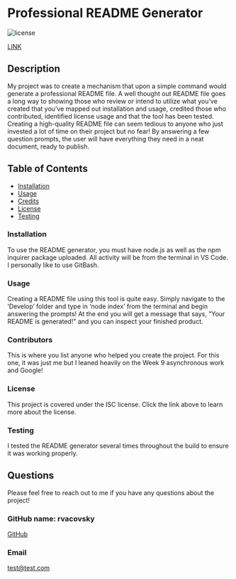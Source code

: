
  # Professional README Generator
  
  ![license](https://img.shields.io/badge/license-ISC-success.svg)

  <a href="https://opensource.org/licenses/ISC">LINK</a>
    
  ## Description
  My project was to create a mechanism that upon a simple command would generate a professional README file. A well thought out README file goes a long way to showing those who review or intend to utilize what you’ve created that you’ve mapped out installation and usage, credited those who contributed, identified license usage and that the tool has been tested. <br> Creating a high-quality README file can seem tedious to anyone who just invested a lot of time on their project but no fear! By answering a few question prompts, the user will have everything they need in a neat document, ready to publish.
  

  ## Table of Contents
  - [Installation](#installation)
  - [Usage](#usage)
  - [Credits](#contributors)
  - [License](#license)
  - [Testing](#testing)
  
  
  ### Installation
  To use the README generator, you must have node.js as well as the npm inquirer package uploaded. All activity will be from the terminal in VS Code. I personally like to use GitBash.


  ### Usage
  Creating a README file using this tool is quite easy. Simply navigate to the ‘Develop’ folder and type in ‘node index’ from the terminal and begin answering the prompts! At the end you will get a message that says, "Your README is generated!" and you can inspect your finished product.


  ### Contributors
  This is where you list anyone who helped you create the project. For this one, it was just me but I leaned heavily on the Week 9 asynchronous work and Google! 


  ### License
  This project is covered under the ISC license. Click the link above to learn more about the license.


  ### Testing
  I tested the README generator several times throughout the build to ensure it was working properly. 



  ## Questions
  Please feel free to reach out to me if you have any questions about the project!
  ### GitHub name: rvacovsky
  <a href="https://github.com/rvacovsky">GitHub</a>
  ### Email
  test@test.com


